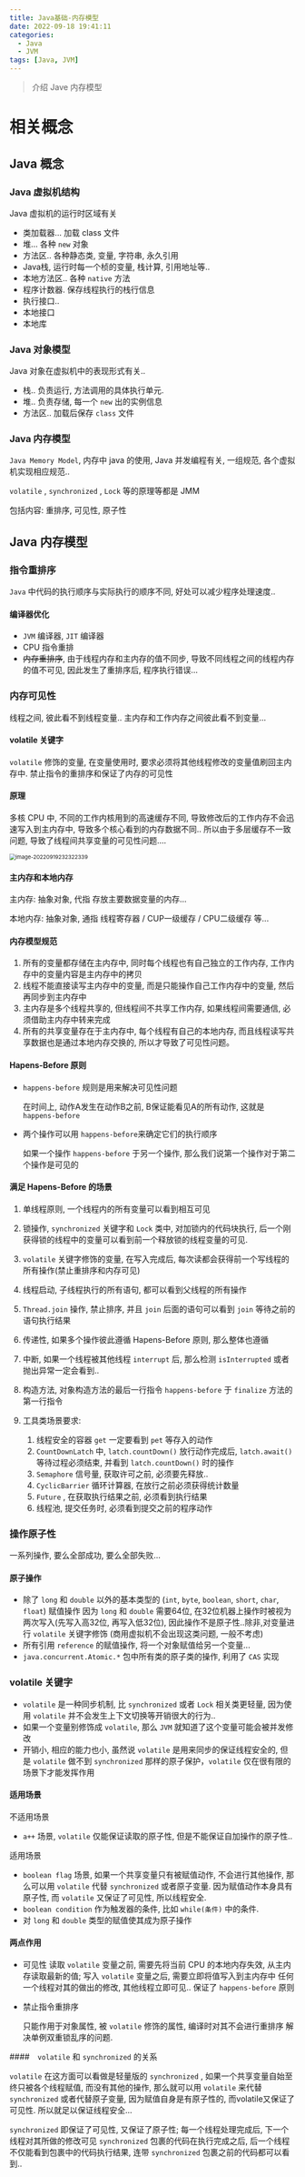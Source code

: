 ```yaml
---
title: Java基础-内存模型
date: 2022-09-18 19:41:11
categories:
  - Java
  - JVM
tags: [Java, JVM]
---
```


> 介绍 Jave 内存模型

# 相关概念

## Java 概念

### Java 虚拟机结构

Java 虚拟机的运行时区域有关

- 类加载器... 加载 class 文件
- 堆... 各种 `new` 对象
- 方法区.. 各种静态类, 变量, 字符串, 永久引用
- Java栈, 运行时每一个桢的变量, 栈计算, 引用地址等..
- 本地方法区.. 各种 `native` 方法
- 程序计数器. 保存线程执行的栈行信息
- 执行接口..
- 本地接口
- 本地库



### Java 对象模型

Java 对象在虚拟机中的表现形式有关..

- 栈.. 负责运行, 方法调用的具体执行单元.
- 堆.. 负责存储, 每一个  `new` 出的实例信息
- 方法区.. 加载后保存 `class` 文件



### Java 内存模型

`Java Memory Model`, 内存中 java 的使用, Java 并发编程有关, 一组规范, 各个虚拟机实现相应规范..

`volatile` , `synchronized` , `Lock` 等的原理等都是 JMM

包括内容: 重排序, 可见性, 原子性



## Java 内存模型

### 指令重排序

`Java` 中代码的执行顺序与实际执行的顺序不同, 好处可以减少程序处理速度..

#### 编译器优化

-  `JVM` 编译器, `JIT` 编译器
- CPU 指令重排
- ~~内存重排序~~, 由于线程内存和主内存的值不同步, 导致不同线程之间的线程内存的值不可见, 因此发生了重排序后, 程序执行错误...

### 内存可见性

线程之间, 彼此看不到线程变量..
主内存和工作内存之间彼此看不到变量...

#### volatile 关键字

`volatile` 修饰的变量, 在变量使用时, 要求必须将其他线程修改的变量值刷回主内存中. 禁止指令的重排序和保证了内存的可见性

#### 原理

多核 CPU 中, 不同的工作内核用到的高速缓存不同, 导致修改后的工作内存不会迅速写入到主内存中, 导致多个核心看到的内存数据不同..
所以由于多层缓存不一致问题, 导致了线程间共享变量的可见性问题....

<img src="../../images/2022-09/内存原理.png" alt="image-20220919232322339" style="zoom: 67%;" />

#### 主内存和本地内存

主内存:  抽象对象, 代指 存放主要数据变量的内存...

本地内存: 抽象对象, 通指 线程寄存器 / CUP一级缓存 / CPU二级缓存 等...

#### 内存模型规范

1. 所有的变量都存储在主内存中, 同时每个线程也有自己独立的工作内存, 工作内存中的变量内容是主内存中的拷贝
2. 线程不能直接读写主内存中的变量, 而是只能操作自己工作内存中的变量, 然后再同步到主内存中
3. 主内存是多个线程共享的, 但线程间不共享工作内存, 如果线程间需要通信, 必须借助主内存中转来完成
4. 所有的共享变量存在于主内存中, 每个线程有自己的本地内存, 而且线程读写共享数据也是通过本地内存交换的, 所以才导致了可见性问题。

####  Hapens-Before 原则

- `happens-before` 规则是用来解决可见性问题

  在时间上, 动作A发生在动作B之前, B保证能看见A的所有动作, 这就是 `happens-before`

- 两个操作可以用 `happens-before`来确定它们的执行顺序

  如果一个操作 `happens-before` 于另一个操作, 那么我们说第一个操作对于第二个操作是可见的

#### 满足 Hapens-Before 的场景

1. 单线程原则, 一个线程内的所有变量可以看到相互可见

2. 锁操作, `synchronized` 关键字和 `Lock` 类中, 对加锁内的代码块执行, 后一个刚获得锁的线程中的变量可以看到前一个释放锁的线程变量的可见.

3. `volatile` 关键字修饰的变量, 在写入完成后, 每次读都会获得前一个写线程的所有操作(禁止重排序和内存可见)

4. 线程启动, 子线程执行的所有语句, 都可以看到父线程的所有操作

5. `Thread.join` 操作, 禁止排序, 并且 `join` 后面的语句可以看到 `join` 等待之前的语句执行结果

6. 传递性, 如果多个操作彼此遵循 Hapens-Before 原则, 那么整体也遵循

7. 中断, 如果一个线程被其他线程 `interrupt` 后, 那么检测 `isInterrupted` 或者 抛出异常一定会看到..

8. 构造方法, 对象构造方法的最后一行指令 `happens-before` 于 `finalize` 方法的第一行指令

9. 工具类场景要求:

   1. 线程安全的容器 `get` 一定要看到 `pet` 等存入的动作
   2. `CountDownLatch` 中, `latch.countDown()` 放行动作完成后, `latch.await()`  等待过程必须结束, 并看到 `latch.countDown()` 时的操作
   3. `Semaphore` 信号量, 获取许可之前, 必须要先释放..
   4. `CyclicBarrier` 循环计算器, 在放行之前必须获得统计数量
   5. `Future` , 在获取执行结果之前, 必须看到执行结果
   6. 线程池, 提交任务时, 必须看到提交之前的程序动作




### 操作原子性

一系列操作, 要么全部成功, 要么全部失败...

#### 原子操作

- 除了 `long` 和 `double` 以外的基本类型的 (`int`, `byte`, `boolean`, `short`, `char`, `float`) 赋值操作
  因为 `long` 和 `double` 需要64位, 在32位机器上操作时被视为两次写入(先写入高32位, 再写入低32位), 因此操作不是原子性..除非,对变量进行 `volatile` 关键字修饰 (商用虚拟机不会出现这类问题, 一般不考虑)
- 所有引用 `reference` 的赋值操作, 将一个对象赋值给另一个变量...
- `java.concurrent.Atomic.*` 包中所有类的原子类的操作, 利用了 `CAS` 实现



### volatile 关键字

- `volatile` 是一种同步机制, 比 `synchronized` 或者 `Lock` 相关类更轻量, 因为使用 `volatile` 并不会发生上下文切换等开销很大的行为..
- 如果一个变量别修饰成 `volatile`, 那么 `JVM` 就知道了这个变量可能会被并发修改
- 开销小, 相应的能力也小, 虽然说 `volatile` 是用来同步的保证线程安全的, 但是 `volatile` 做不到 `synchronized` 那样的原子保护，`volatile` 仅在很有限的场景下才能发挥作用



#### 适用场景

不适用场景

- `a++` 场景, `volatile` 仅能保证读取的原子性, 但是不能保证自加操作的原子性..

适用场景

- `boolean flag` 场景, 如果一个共享变量只有被赋值动作, 不会进行其他操作, 那么可以用 `volatile` 代替 `synchronized` 或者原子变量.
  因为赋值动作本身具有原子性, 而 `volatile` 又保证了可见性, 所以线程安全.
- `boolean condition` 作为触发器的条件, 比如 `while(条件)` 中的条件.
- 对 `long` 和 `double` 类型的赋值使其成为原子操作



#### 两点作用

- 可见性
  读取 `volatile` 变量之前, 需要先将当前 CPU 的本地内存失效, 从主内存读取最新的值;
  写入 `volatile` 变量之后, 需要立即将值写入到主内存中
  任何一个线程对其的做出的修改, 其他线程立即可见.. 保证了 `happens-before` 原则

- 禁止指令重排序

  只能作用于对象属性, 被 `volatile` 修饰的属性, 编译时对其不会进行重排序
  解决单例双重锁乱序的问题.



####　`volatile` 和 `synchronized` 的关系

`volatile` 在这方面可以看做是轻量版的 `synchronized` , 如果一个共享变量自始至终只被各个线程赋值, 而没有其他的操作, 那么就可以用 `volatile` 来代替`synchronized` 或者代替原子变量, 因为赋值自身是有原子性的, 而volatile又保证了可见性. 所以就足以保证线程安全...

`synchronized` 即保证了可见性, 又保证了原子性; 每一个线程处理完成后, 下一个线程对其所做的修改可见
`synchronized` 包裹的代码在执行完成之后, 后一个线程不仅能看到包裹中的代码执行结果, 连带 `synchronized` 包裹之前的代码都可以看到..

